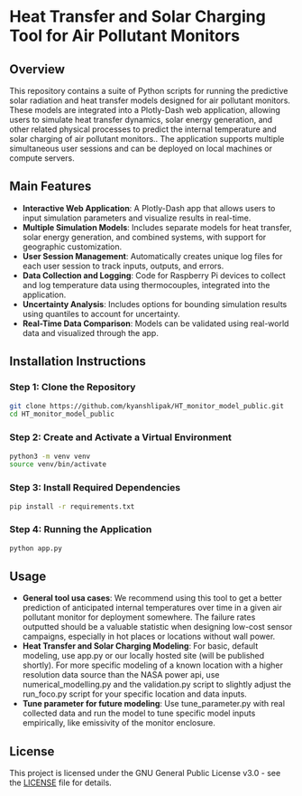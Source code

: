 # Heat Transfer and Solar Charging Tool for Air Pollutant Monitors

## Overview

This repository contains a suite of Python scripts for running the predictive solar radiation and heat transfer models designed for air pollutant monitors. These models are integrated into a Plotly-Dash web application, allowing users to simulate heat transfer dynamics, solar energy generation, and other related physical processes to predict the internal temperature and solar charging of air pollutant monitors.. The application supports multiple simultaneous user sessions and can be deployed on local machines or compute servers.

## Main Features

- **Interactive Web Application**: A Plotly-Dash app that allows users to input simulation parameters and visualize results in real-time.
- **Multiple Simulation Models**: Includes separate models for heat transfer, solar energy generation, and combined systems, with support for geographic customization.
- **User Session Management**: Automatically creates unique log files for each user session to track inputs, outputs, and errors.
- **Data Collection and Logging**: Code for Raspberry Pi devices to collect and log temperature data using thermocouples, integrated into the application.
- **Uncertainty Analysis**: Includes options for bounding simulation results using quantiles to account for uncertainty.
- **Real-Time Data Comparison**: Models can be validated using real-world data and visualized through the app.

## Installation Instructions

### Step 1: Clone the Repository

```bash
git clone https://github.com/kyanshlipak/HT_monitor_model_public.git
cd HT_monitor_model_public
```

### Step 2: Create and Activate a Virtual Environment

```bash
python3 -m venv venv
source venv/bin/activate
```

### Step 3: Install Required Dependencies

```bash
pip install -r requirements.txt
```

### Step 4: Running the Application

```bash
python app.py
```

## Usage

- **General tool usa cases**: We recommend using this tool to get a better prediction of anticipated internal temperatures over time in a given air pollutant monitor for deployment somewhere. The failure rates outputted should be a valuable statistic when designing low-cost sensor campaigns, especially in hot places or locations without wall power.
- **Heat Transfer and Solar Charging Modeling**: For basic, default modeling, use app.py or our locally hosted site (will be published shortly). For more specific modeling of a known location with a higher resolution data source than the NASA power api, use numerical_modelling.py and the validation.py script to slightly adjust the run_foco.py script for your specific location and data inputs.
- **Tune parameter for future modeling**: Use tune_parameter.py with real collected data and run the model to tune specific model inputs empirically, like emissivity of the monitor enclosure.

## License

This project is licensed under the GNU General Public License v3.0 - see the [LICENSE](LICENSE.md) file for details.
